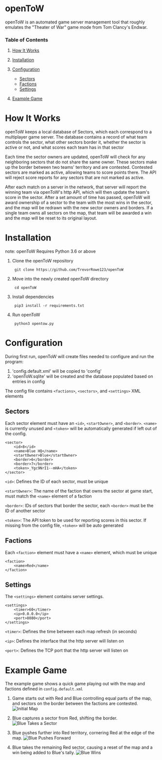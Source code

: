 # openToW
openToW is an automated game server management tool that roughly emulates the "Theater of War" game mode from Tom Clancy's Endwar.

### Table of Contents
1. [How It Works](#how-it-works)

2. [Installation](#installation)

3. [Configuration](#configuration)
   - [Sectors](#sectors)
   - [Factions](#factions)
   - [Settings](#settings)
 
4. [Example Game](#example-game)

# How It Works
openToW keeps a local database of Sectors, which each correspond to a multiplayer game server. The database contains a record of what team controls the sector, what other sectors border it, whether the sector is active or not, and what scores each team has in that sector

Each time the sector owners are updated, openToW will check for any neighboring sectors that do not share the same owner. These sectors make up the border between two teams' territory and are contested. Contested sectors are marked as active, allowing teams to score points there. The API will reject score reports for any sectors that are not marked as active.

After each match on a server in the network, that server will report the winning team via openToW's http API, which will then update the team's score in the sector. After a set amount of time has passed, openToW will award ownership of a sector to the team with the most wins in the sector, and the map will be redrawn with the new sector owners and borders. If a single team owns all sectors on the map, that team will be awarded a win and the map will be reset to its original layout. 

# Installation
note: openToW Requires Python 3.6 or above

1. Clone the openToW repository

        git clone https://github.com/TrevorRowe123/openToW
    
2. Move into the newly created openToW directory

        cd openToW
    
3. Install dependencies

        pip3 install -r requirements.txt
    
4. Run openToW

        python3 opentow.py
        
# Configuration
During first run, openToW will create files needed to configure and run the program:

1. 'config.default.xml' will be copied to 'config'
2. 'openToW.sqlite' will be created and the database populated based on entries in config

The config file contains `<factions>`, `<sectors>`, and `<settings>` XML elements

## Sectors
Each sector element must have an `<id>`, `<startOwner>`, and `<border>`.  `<name>` is currently unused and `<token>` will be automatically generated if left out of the config.

    <sector>
        <id>8</id>
        <name>Blue HQ</name>
        <startOwner>Blue</startOwner>
        <border>6</border>
        <border>7</border>
        <token>_Ygc9NrI1--mHA</token>
    </sector>
    
`<id>`: Defines the ID of each sector, must be unique

`<startOwner>`: The name of the faction that owns the sector at game start, must match the `<name>` element of a faction

`<border>`: IDs of sectors that border the sector, each `<border>` must be the ID of another sector

`<token>`: The API token to be used for reporting scores in this sector. If missing from the config file, `<token>` will be auto generated
    
## Factions
Each `<faction>` element must have a `<name>` element, which must be unique

    <faction>
        <name>Red</name>
    </faction>
    
## Settings
The `<settings>` element contains server settings.

    <settings>
        <timer>60</timer>
        <ip>0.0.0.0</ip>
        <port>8080</port>
    </settings>

`<timer>`: Defines the time between each map refresh (in seconds)

`<ip>`: Defines the interface that the http server will listen on

`<port>`: Defines the TCP port that the http server will listen on

# Example Game

The example game shows a quick game playing out with the map and factions defined in `config.default.xml`

1. Game starts out with Red and Blue controlling equal parts of the map, and sectors on the border between the factions are contested.
![Initial Map](https://imgur.com/UyeDCMt.png)
    
2. Blue captures a sector from Red, shifting the border.
![Blue Takes a Sector](https://imgur.com/E0H8ncq.png)

3. Blue pushes further into Red territory, cornering Red at the edge of the map.
![Blue Pushes Forward](https://imgur.com/TJgcJqe.png)

4. Blue takes the remaining Red sector, causing a reset of the map and a win being added to Blue's tally.
![Blue Wins](https://imgur.com/XPV4MYD.png)
